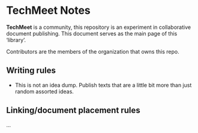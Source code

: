 # TechMeet Notes
**TechMeet** is a community, this repository is an experiment in collaborative
document publishing. This document serves as the main page of this ‘library’.

Contributors are the members of the organization that owns this repo.

## Writing rules
* This is not an idea dump. Publish texts that are a little bit more than just
  random assorted ideas.

## Linking/document placement rules
...
